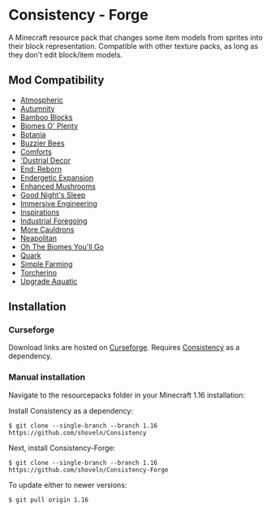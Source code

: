 # Consistency - Forge
A Minecraft resource pack that changes some item models from sprites into their block representation. Compatible with other texture packs, as long as they don't edit block/item models.

## Mod Compatibility
- [Atmospheric](https://www.curseforge.com/minecraft/mc-mods/atmospheric)
- [Autumnity](https://www.curseforge.com/minecraft/mc-mods/autumnity)
- [Bamboo Blocks](https://www.curseforge.com/minecraft/mc-mods/bamboo-blocks)
- [Biomes O' Plenty](https://www.curseforge.com/minecraft/mc-mods/biomes-o-plenty)
- [Botania](https://www.curseforge.com/minecraft/mc-mods/botania)
- [Buzzier Bees](https://www.curseforge.com/minecraft/mc-mods/buzzier-bees)
- [Comforts](https://www.curseforge.com/minecraft/mc-mods/comforts)
- ['Dustrial Decor](https://www.curseforge.com/minecraft/mc-mods/dustrial-decor)
- [End: Reborn](https://www.curseforge.com/minecraft/mc-mods/end-reborn)
- [Endergetic Expansion](https://www.curseforge.com/minecraft/mc-mods/endergetic)
- [Enhanced Mushrooms](https://www.curseforge.com/minecraft/mc-mods/enhanced-mushrooms)
- [Good Night's Sleep](https://www.curseforge.com/minecraft/mc-mods/good-nights-sleep)
- [Immersive Engineering](https://www.curseforge.com/minecraft/mc-mods/immersive-engineering)
- [Inspirations](https://www.curseforge.com/minecraft/mc-mods/inspirations)
- [Industrial Foregoing](https://www.curseforge.com/minecraft/mc-mods/industrial-foregoing)
- [More Cauldrons](https://www.curseforge.com/minecraft/mc-mods/more-cauldrons)
- [Neapolitan](https://www.curseforge.com/minecraft/mc-mods/neapolitan)
- [Oh The Biomes  You'll Go](https://www.curseforge.com/minecraft/mc-mods/oh-the-biomes-youll-go)
- [Quark](https://www.curseforge.com/minecraft/mc-mods/quark)
- [Simple Farming](https://www.curseforge.com/minecraft/mc-mods/simple-farming)
- [Torcherino](https://www.curseforge.com/minecraft/mc-mods/torcherino)
- [Upgrade Aquatic](https://www.curseforge.com/minecraft/mc-mods/upgrade-aquatic)

## Installation
### Curseforge
Download links are hosted on [Curseforge](https://www.curseforge.com/minecraft/texture-packs/consistency-forge). Requires [Consistency](https://www.curseforge.com/minecraft/texture-packs/consistency) as a dependency.
### Manual installation
Navigate to the resourcepacks folder in your Minecraft 1.16 installation:

Install Consistency as a dependency:

```
$ git clone --single-branch --branch 1.16 https://github.com/shoveln/Consistency
```

Next, install Consistency-Forge:

```
$ git clone --single-branch --branch 1.16 https://github.com/shoveln/Consistency-Forge
```

To update either to newer versions:

```
$ git pull origin 1.16
```
